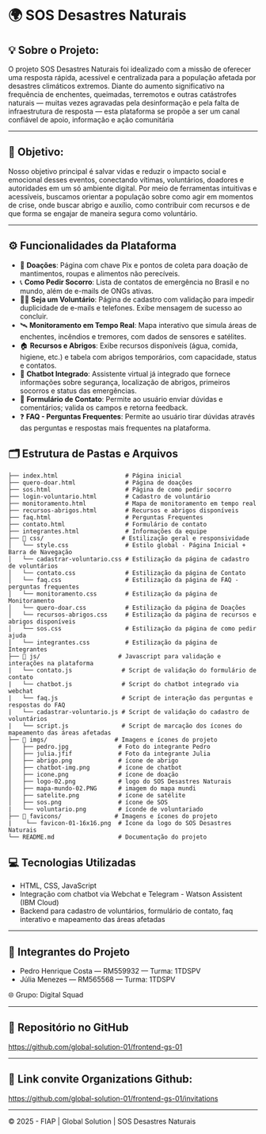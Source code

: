 
# 🌍 SOS Desastres Naturais

## 💡 Sobre o Projeto:

  O projeto SOS Desastres Naturais foi idealizado com a missão de oferecer uma resposta rápida, acessível e centralizada para a população afetada por desastres climáticos extremos. Diante do aumento significativo na frequência de enchentes, queimadas, terremotos e outras catástrofes naturais — muitas vezes agravadas pela desinformação e pela falta de infraestrutura de resposta — esta plataforma se propõe a ser um canal confiável de apoio, informação e ação comunitária

---

## 📌 Objetivo:

  Nosso objetivo principal é salvar vidas e reduzir o impacto social e emocional desses eventos, conectando vítimas, voluntários, doadores e autoridades em um só ambiente digital. Por meio de ferramentas intuitivas e acessíveis, buscamos orientar a população sobre como agir em momentos de crise, onde buscar abrigo e auxílio, como contribuir com recursos e de que forma se engajar de maneira segura como voluntário.

---

## ⚙️ Funcionalidades da Plataforma

- 💸 **Doações**: Página com chave Pix e pontos de coleta para doação de mantimentos, roupas e alimentos não perecíveis.
- 📞 **Como Pedir Socorro**: Lista de contatos de emergência no Brasil e no mundo, além de e-mails de ONGs ativas.
- 🙋‍♂️ **Seja um Voluntário**: Página de cadastro com validação para impedir duplicidade de e-mails e telefones. Exibe mensagem de sucesso ao concluir.
- 🛰️ **Monitoramento em Tempo Real**: Mapa interativo que simula áreas de enchentes, incêndios e tremores, com dados de sensores e satélites.
- 🏠 **Recursos e Abrigos**: Exibe recursos disponíveis (água, comida, higiene, etc.) e tabela com abrigos temporários, com capacidade, status e contatos.
- 🤖 **Chatbot Integrado**: Assistente virtual já integrado que fornece informações sobre segurança, localização de abrigos, primeiros socorros e status das emergências.
- 📩 **Formulário de Contato**: Permite ao usuário enviar dúvidas e comentários; valida os campos e retorna feedback.
- ❓ **FAQ - Perguntas Frequentes**: Permite ao usuário tirar dúvidas através das perguntas e respostas mais frequentes na plataforma.

## 🗂️ Estrutura de Pastas e Arquivos
```
├── index.html                   # Página inicial
├── quero-doar.html              # Página de doações
├── sos.html                     # Página de como pedir socorro
├── login-voluntario.html        # Cadastro de voluntário
├── monitoramento.html           # Mapa de monitoramento em tempo real
├── recursos-abrigos.html        # Recursos e abrigos disponíveis
├── faq.html                     # Perguntas Frequentes
├── contato.html                 # Formulário de contato
├── integrantes.html             # Informações da equipe
├── 📁 css/                      # Estilização geral e responsividade
│   └── style.css                # Estilo global - Página Inicial + Barra de Navegação
│   └── cadastrar-voluntario.css # Estilização da página de cadastro de voluntários
│   └── contato.css              # Estilização da página de Contato
│   └── faq.css                  # Estilização da página de FAQ - perguntas frequentes
│   └── monitoramento.css        # Estilização da página de Monitoramento 
│   └── quero-doar.css           # Estilização da página de Doações
│   └── recursos-abrigos.css     # Estilização da página de recursos e abrigos disponíveis
│   └── sos.css                  # Estilização da página de como pedir ajuda
│   └── integrantes.css          # Estilização da página de Integrantes
├── 📁 js/                      # Javascript para validação e interações na plataforma
|   └── contato.js              # Script de validação do formulário de contato
|   └── chatbot.js              # Script do chatbot integrado via webchat
|   └── faq.js                  # Script de interação das perguntas e respostas do FAQ
|   └── cadastrar-voluntario.js # Script de validação do cadastro de voluntários
|   └── script.js               # Script de marcação dos ícones do mapeamento das áreas afetadas
├── 📁 imgs/                   # Imagens e ícones do projeto
│   ├── pedro.jpg              # Foto do integrante Pedro
│   ├── julia.jfif             # Foto da integrante Julia
│   ├── abrigo.png             # ícone de abrigo
│   ├── chatbot-img.png        # ícone de chatbot
│   ├── icone.png              # ícone de doação
│   ├── logo-02.png            # logo do SOS Desastres Naturais
│   ├── mapa-mundo-02.PNG      # imagem do mapa mundi
│   ├── satelite.png           # ícone de satélite
│   ├── sos.png                # ícone de SOS
|   └── voluntario.png         # íconde de voluntariado
├── 📁 favicons/               # Imagens e ícones do projeto
|    └── favicon-01-16x16.png  # Ícone da logo do SOS Desastres Naturais
└── README.md                  # Documentação do projeto
```

## 💻 Tecnologias Utilizadas

* HTML, CSS, JavaScript
* Integração com chatbot via Webchat e Telegram - Watson Assistent (IBM Cloud)
* Backend para cadastro de voluntários, formulário de contato, faq interativo e mapeamento das áreas afetadas

---

## 👥 Integrantes do Projeto

- Pedro Henrique Costa — RM559932 — Turma: 1TDSPV
- Júlia Menezes — RM565568 — Turma: 1TDSPV

🌐 Grupo: Digital Squad

---

## 🔗 Repositório no GitHub

https://github.com/global-solution-01/frontend-gs-01

---

## 🔗 Link convite Organizations Github:

https://github.com/global-solution-01/frontend-gs-01/invitations

---

&copy; 2025 - FIAP | Global Solution | SOS Desastres Naturais
